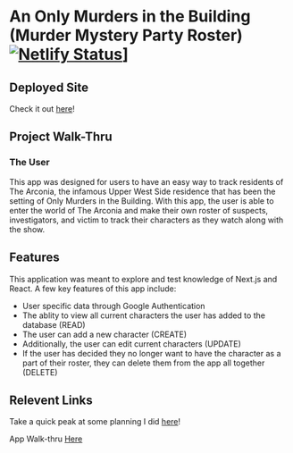 # An Only Murders in the Building (Murder Mystery Party Roster) [![Netlify Status](https://api.netlify.com/api/v1/badges/42166a4e-28b5-49a8-9e14-9f40590520c8/deploy-status)](https://app.netlify.com/sites/murder-mystery-roster-mc/deploys)]

## Deployed Site
Check it out [here](https://murder-mystery-roster-mc.netlify.app/)!

## Project Walk-Thru
### The User
This app was designed for users to have an easy way to track residents of The Arconia, the infamous Upper West Side residence that has been the setting of Only Murders in the Building. With this app, the user is able to enter the world of The Arconia and make their own roster of suspects, investigators, and victim to track their characters as they watch along with the show. 

## Features
This application was meant to explore and test knowledge of Next.js and React. A few key features of this app include:
- User specific data through Google Authentication
- The ablity to view all current characters the user has added to the database (READ)
- The user can add a new character (CREATE)
- Additionally, the user can edit current characters (UPDATE)
- If the user has decided they no longer want to have the character as a part of their roster, they can delete them from the app all together (DELETE)

## Relevent Links
Take a quick peak at some planning I did [here](https://www.canva.com/design/DAFxXBzIIzk/rJpV_ToVHInXkG4Rjy3fJA/edit?utm_content=DAFxXBzIIzk&utm_campaign=designshare&utm_medium=link2&utm_source=sharebutton)!

App Walk-thru [Here](https://www.loom.com/share/3908d430ee3e45819c32363a3fdc5120?sid=af393feb-c9fa-4960-8a38-60563fcad909)
